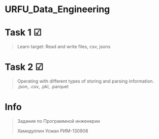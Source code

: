 # URFU_Data_Engineering

# Task 1 &#x2611;
> Learn target: Read and write files, csv, jsons

# Task 2 &#x2611;
> Operating with different types of storing and parsing information.
> .json, .csv, .pkl, .parquet

# Info
>Задания по Программной инженерии 
> 
>Хамидуллин Усман РИМ-130908